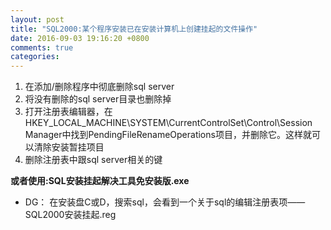 ```yaml
---
layout: post
title: "SQL2000:某个程序安装已在安装计算机上创建挂起的文件操作"
date: 2016-09-03 19:16:20 +0800
comments: true
categories: 
---
```

1. 在添加/删除程序中彻底删除sql server
2. 将没有删除的sql server目录也删除掉
3. 打开注册表编辑器，在HKEY_LOCAL_MACHINE\\SYSTEM\\CurrentControlSet\\Control\\Session Manager中找到PendingFileRenameOperations项目，并删除它。这样就可以清除安装暂挂项目
4. 删除注册表中跟sql server相关的键

**或者使用:SQL安装挂起解决工具免安装版.exe**
- DG：
   在安装盘C或D，搜索sql，会看到一个关于sql的编辑注册表项——SQL2000安装挂起.reg
